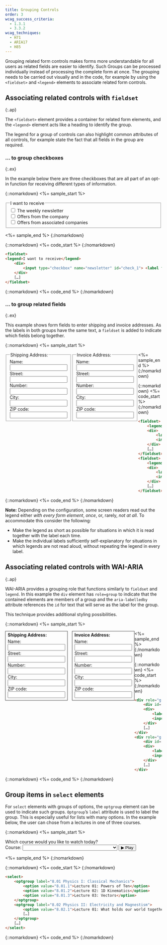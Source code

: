 ```yaml
---
title: Grouping Controls
order: 3
wcag_success_criteria:
  - 1.3.1
  - 3.3.2
wcag_techniques:
  - H71
  - ARIA17
  - H85
---
```


Grouping related form controls makes forms more understandable for all users as related fields are easier to identify. Such Groups can be processed individually instead of processing the complete form at once. The grouping needs to be carried out visually and in the code, for example by using the `<fieldset>` and `<legend>` elements to associate related form controls.

## Associating related controls with `fieldset`
{:.ap}

The `<fieldset>` element provides a container for related form elements, and the `<legend>` element acts like a heading to identify the group.

The legend for a group of controls can also highlight common attributes of all controls, for example state the fact that all fields in the group are required.

### … to group checkboxes
{:.ex}

In the example below there are three checkboxes that are all part of an opt-in function for receiving different types of information.

{::nomarkdown}
<%= sample_start %>

<form method="post" action="#">
<fieldset>
<legend>I want to receive</legend>
	<div>
		<input type="checkbox" name="newsletter" id="check_1"> <label for="check_1">The weekly newsletter</label>
	</div>
	<div>
		<input type="checkbox" name="company_offers" id="check_2"> <label for="check_2">Offers from the company</label>
	</div>
	<div>
		<input type="checkbox" name="assoc_offers" id="check_3"> <label for="check_3">Offers from associated companies</label>
	</div>
</fieldset>
</form>
<%= sample_end %>
{:/nomarkdown}

{::nomarkdown}
<%= code_start %>
{:/nomarkdown}

~~~ html
<fieldset>
<legend>I want to receive</legend>
	<div>
		<input type="checkbox" name="newsletter" id="check_1"> <label for="check_1">The weekly newsletter</label>
	</div>
	[…]
</fieldset>
~~~

{::nomarkdown}
<%= code_end %>
{:/nomarkdown}

### … to group related fields
{:.ex}

This example shows form fields to enter shipping and invoice addresses. As the labels in both groups have the same text, a `fieldset` is added to indicate which fields belong together.

{::nomarkdown}
<%= sample_start %>

<form method="post" action="#">
	<fieldset style="float:left;">
		<legend>Shipping Address:</legend>
		<div>
			<label for="shipping_name">Name:</label><br>
			<input type="text" name="shipping_name" id="shipping_name">
		</div>
		<div>
			<label for="shipping_street">Street:</label><br>
			<input type="text" name="shipping_street" id="shipping_street">
		</div>
		<div>
			<label for="shipping_number">Number:</label><br>
			<input type="text" name="shipping_number" id="shipping_number">
		</div>
		<div>
			<label for="shipping_city">City:</label><br>
			<input type="text" name="shipping_city" id="shipping_city">
		</div>
		<div>
			<label for="shipping_zip">ZIP code:</label><br>
			<input type="text" name="shipping_zip" id="shipping_zip">
			</div>
	</fieldset>
	<fieldset style="float:left;">
		<legend>Invoice Address:</legend>
		<div>
			<label for="invoice_name">Name:</label><br>
			<input type="text" name="invoice_name" id="invoice_name">
		</div>
		<div>
			<label for="invoice_street">Street:</label><br>
			<input type="text" name="invoice_street" id="invoice_street">
		</div>
		<div>
			<label for="invoice_number">Number:</label><br>
			<input type="text" name="invoice_number" id="invoice_number">
		</div>
		<div>
			<label for="invoice_city">City:</label><br>
			<input type="text" name="invoice_city" id="invoice_city">
		</div>
		<div>
			<label for="invoice_zip">ZIP code:</label><br>
			<input type="text" name="invoice_zip" id="invoice_zip">
		</div>
	</fieldset>
</form>

<%= sample_end %>
{:/nomarkdown}

{::nomarkdown}
<%= code_start %>
{:/nomarkdown}

~~~ html
<fieldset>
	<legend>Shipping Address:</legend>
	<div>
		<label for="shipping_name">Name:</label><br>
		<input type="text" name="shipping_name" id="shipping_name">
	</div>
	[…]
</fieldset>
<fieldset>
	<legend>Invoice Address:</legend>
	<div>
		<label for="invoice_name">Name:</label><br>
		<input type="text" name="invoice_name" id="invoice_name">
	</div>
	[…]
</fieldset>
~~~

{::nomarkdown}
<%= code_end %>
{:/nomarkdown}

**Note:** Depending on the configuration, some screen readers read out the legend either _with every form element_, _once_, or, rarely, _not at all_. To accommodate this consider the following:

* Make the legend as short as possible for situations in which it is read together with the label each time.
* Make the individual labels sufficiently self-explanatory for situations in which legends are not read aloud, without repeating the legend in every label.

## Associating related controls with WAI-ARIA
{:.ap}

WAI-ARIA provides a grouping role that functions similarly to `fieldset` and `legend`.  In this example the `div` element has `role=group` to indicate that the contained elements are members of a group and the `aria-labelledby` attribute references the `id` for text that will serve as the label for the group.

This technique provides additional styling possibilities.

{::nomarkdown}
<%= sample_start %>

<form method="post" action="#">
	<div role="group" aria-labelledby="shipping_head" style="float:left; border: 1px solid #333; padding: 0 .5em .5em; margin-right: 1em;">
		<div id="shipping_head" style="font-weight: bold; padding: .25em 0;">Shipping Address:</div>
		<div>
			<label for="aria_shipping_name">Name:</label><br>
			<input type="text" name="aria_shipping_name" id="aria_shipping_name">
		</div>
		<div>
			<label for="aria_shipping_street">Street:</label><br>
			<input type="text" name="aria_shipping_street" id="aria_shipping_street">
		</div>
		<div>
			<label for="aria_shipping_number">Number:</label><br>
			<input type="text" name="aria_shipping_number" id="aria_shipping_number">
		</div>
		<div>
			<label for="aria_shipping_city">City:</label><br>
			<input type="text" name="aria_shipping_city" id="aria_shipping_city">
		</div>
		<div>
			<label for="aria_shipping_zip">ZIP code:</label><br>
			<input type="text" name="aria_shipping_zip" id="aria_shipping_zip">
			</div>
	</div>
	<div role="group" aria-labelledby="invoice_head" style="float:left; border: 1px solid #333; padding:0 .5em .5em;">
		<div id="invoice_head" style="font-weight: bold; padding: .25em 0;">Invoice Address:</div>
		<div>
			<label for="aria_invoice_name">Name:</label><br>
			<input type="text" name="aria_invoice_name" id="aria_invoice_name">
		</div>
		<div>
			<label for="aria_invoice_street">Street:</label><br>
			<input type="text" name="aria_invoice_street" id="aria_invoice_street">
		</div>
		<div>
			<label for="aria_invoice_number">Number:</label><br>
			<input type="text" name="aria_invoice_number" id="aria_invoice_number">
		</div>
		<div>
			<label for="aria_invoice_city">City:</label><br>
			<input type="text" name="aria_invoice_city" id="aria_invoice_city">
		</div>
		<div>
			<label for="aria_invoice_zip">ZIP code:</label><br>
			<input type="text" name="aria_invoice_zip" id="aria_invoice_zip">
		</div>
	</div>
</form>

<%= sample_end %>
{:/nomarkdown}

{::nomarkdown}
<%= code_start %>
{:/nomarkdown}

~~~html
<div role="group" aria-labelledby="shipping_head">
	<div id="shipping_head">Shipping Address:</div>
	<div>
		<label for="shipping_name">Name:</label><br>
		<input type="text" name="shipping_name" id="shipping_name">
	</div>
	[…]
</div>
<div role="group" aria-labelledby="invoice_head">
	<div id="invoice_head">Invoice Address:</div>
	<div>
		<label for="invoice_name">Name:</label><br>
		<input type="text" name="invoice_name" id="invoice_name">
	</div>
	[…]
</div>
~~~

{::nomarkdown}
<%= code_end %>
{:/nomarkdown}

## Group items in `select` elements

For `select` elements with groups of options, the `optgroup` element can be used to indicate such groups. `Optgroup`’s `label` attribute is used to label the group. This is especially useful for lists with many options. In the example below, the user can chose from a lectures in one of three courses.

{::nomarkdown}
<%= sample_start %>

<form action="#" method="get">
	<p>
		Which course would you like to watch today?<br>
		<label id="course">Course:</label>
		<select name="course" id="course">
			<option></option>
			<optgroup label="8.01 Physics I: Classical Mechanics">
				<option value="8.01.1">Lecture 01: Powers of Ten</option>
				<option value="8.01.2">Lecture 02: 1D Kinematics</option>
				<option value="8.01.3">Lecture 03: Vectors</option>
			</optgroup>
			<optgroup label="8.02 Physics II: Electricity and Magnestism">
				<option value="8.02.1">Lecture 01: What holds our world together?</option>
				<option value="8.02.2">Lecture 02: Electric Field</option>
				<option value="8.02.3">Lecture 03: Electric Flux</option>
			</optgroup>
			<optgroup label="8.03 Physics III: Vibrations and Waves">
				<option value="8.03.1">Lecture 01: Periodic Phenomenon</option>
				<option value="8.03.2">Lecture 02: Beats</option>
				<option value="8.03.3">Lecture 03: Forced Oscillations with Damping</option>
			</optgroup>
		</select>
		<input type=submit value="▶ Play">
	</p>
</form>

<%= sample_end %>
{:/nomarkdown}

{::nomarkdown}
<%= code_start %>
{:/nomarkdown}

~~~html
<select>
	<optgroup label="8.01 Physics I: Classical Mechanics">
		<option value="8.01.1">Lecture 01: Powers of Ten</option>
		<option value="8.01.2">Lecture 02: 1D Kinematics</option>
		<option value="8.01.3">Lecture 03: Vectors</option>
	</optgroup>
	<optgroup label="8.02 Physics II: Electricity and Magnestism">
		<option value="8.02.1">Lecture 01: What holds our world together?</option>
		[…]
	</optgroup>
	[…]
</select>
~~~

{::nomarkdown}
<%= code_end %>
{:/nomarkdown}
